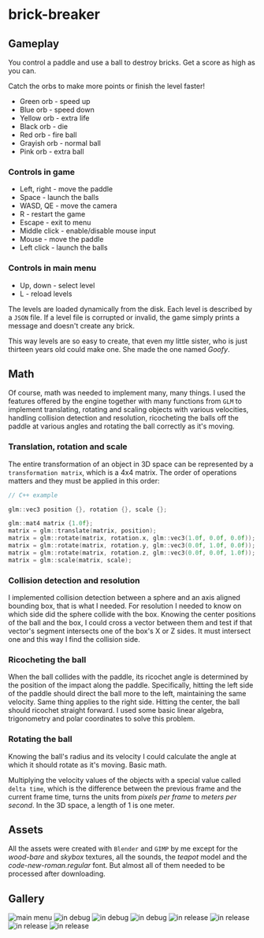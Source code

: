 # brick-breaker

## Gameplay

You control a paddle and use a ball to destroy bricks. Get a score as high as you can.

Catch the orbs to make more points or finish the level faster!

- Green orb - speed up
- Blue orb - speed down
- Yellow orb - extra life
- Black orb - die
- Red orb - fire ball
- Grayish orb - normal ball
- Pink orb - extra ball

### Controls in game

- Left, right - move the paddle
- Space - launch the balls
- WASD, QE - move the camera
- R - restart the game
- Escape - exit to menu
- Middle click - enable/disable mouse input
- Mouse - move the paddle
- Left click - launch the balls

### Controls in main menu

- Up, down - select level
- L - reload levels

The levels are loaded dynamically from the disk. Each level is described by a `JSON` file. If a level file is
corrupted or invalid, the game simply prints a message and doesn't create any brick.

This way levels are so easy to create, that even my little sister, who is just thirteen years old could make one. She
made the one named *Goofy*.

## Math

Of course, math was needed to implement many, many things. I used the features offered by the engine together with many
functions from `GLM` to implement translating, rotating and scaling objects with various velocities, handling collision
detection and resolution, ricocheting the balls off the paddle at various angles and rotating the ball correctly as it's
moving.

### Translation, rotation and scale

The entire transformation of an object in 3D space can be represented by a `transformation matrix`, which is a 4x4
matrix. The order of operations matters and they must be applied in this order:

```c++
// C++ example

glm::vec3 position {}, rotation {}, scale {};

glm::mat4 matrix {1.0f};
matrix = glm::translate(matrix, position);
matrix = glm::rotate(matrix, rotation.x, glm::vec3(1.0f, 0.0f, 0.0f));
matrix = glm::rotate(matrix, rotation.y, glm::vec3(0.0f, 1.0f, 0.0f));
matrix = glm::rotate(matrix, rotation.z, glm::vec3(0.0f, 0.0f, 1.0f));
matrix = glm::scale(matrix, scale);
```

### Collision detection and resolution

I implemented collision detection between a sphere and an axis aligned bounding box, that is what I needed. For
resolution I needed to know on which side did the sphere collide with the box. Knowing the center positions of the
ball and the box, I could cross a vector between them and test if that vector's segment intersects one of the box's X
or Z sides. It must intersect one and this way I find the collision side.

### Ricocheting the ball

When the ball collides with the paddle, its ricochet angle is determined by the position of the impact along the
paddle. Specifically, hitting the left side of the paddle should direct the ball more to the left, maintaining the
same velocity. Same thing applies to the right side. Hitting the center, the ball should ricochet straight forward.
I used some basic linear algebra, trigonometry and polar coordinates to solve this problem.

### Rotating the ball

Knowing the ball's radius and its velocity I could calculate the angle at which it should rotate as it's moving. Basic
math.

Multiplying the velocity values of the objects with a special value called `delta time`, which is the difference
between the previous frame and the current frame time, turns the units from *pixels per frame* to *meters per second*.
In the 3D space, a length of 1 is one meter.

## Assets

All the assets were created with `Blender` and `GIMP` by me except for the *wood-bare* and *skybox* textures, all the
sounds, the *teapot* model and the *code-new-roman.regular* font. But almost all of them needed to be processed after
downloading.

## Gallery

![main menu](/gallery/game/1.png)
![in debug](/gallery/game/2.png)
![in debug](/gallery/game/3.png)
![in debug](/gallery/game/4.png)
![in release](/gallery/game/5.png)
![in release](/gallery/game/6.png)
![in release](/gallery/game/7.png)
![in release](/gallery/game/8.png)
